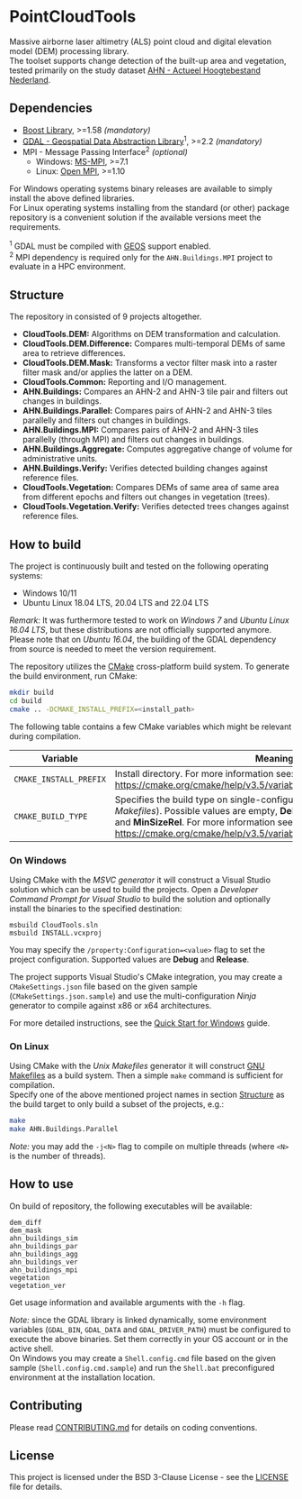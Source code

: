 PointCloudTools
============

Massive airborne laser altimetry (ALS) point cloud and digital elevation model (DEM) processing library.  
The toolset supports change detection of the built-up area and vegetation, tested primarily on the study dataset [AHN - Actueel Hoogtebestand Nederland](http://www.ahn.nl/).


Dependencies
------------
- [Boost Library](https://www.boost.org/), >=1.58 *(mandatory)*
- [GDAL - Geospatial Data Abstraction Library](http://www.gdal.org/)<sup>1</sup>, >=2.2 *(mandatory)*
- MPI - Message Passing Interface<sup>2</sup> *(optional)*
  - Windows: [MS-MPI](https://msdn.microsoft.com/en-us/library/bb524831), >=7.1
  - Linux: [Open MPI](https://www.open-mpi.org/), >=1.10

For Windows operating systems binary releases are available to simply install the above defined libraries.  
For Linux operating systems installing from the standard (or other) package repository is a convenient solution if the available versions meet the requirements.

<sup>1</sup> GDAL must be compiled with [GEOS](https://trac.osgeo.org/geos/) support enabled.  
<sup>2</sup> MPI dependency is required only for the `AHN.Buildings.MPI` project to evaluate in a HPC environment.


Structure
------------

The repository in consisted of 9 projects altogether.
- **CloudTools.DEM:** Algorithms on DEM transformation and calculation.
- **CloudTools.DEM.Difference:** Compares multi-temporal DEMs of same area to retrieve differences.
- **CloudTools.DEM.Mask:** Transforms a vector filter mask into a raster filter mask and/or applies the latter on a DEM.
- **CloudTools.Common:** Reporting and I/O management.
- **AHN.Buildings:** Compares an AHN-2 and AHN-3 tile pair and filters out changes in buildings.
- **AHN.Buildings.Parallel:** Compares pairs of AHN-2 and AHN-3 tiles parallelly and filters out changes in buildings.
- **AHN.Buildings.MPI:** Compares pairs of AHN-2 and AHN-3 tiles parallelly (through MPI) and filters out changes in buildings.
- **AHN.Buildings.Aggregate:** Computes aggregative change of volume for administrative units.
- **AHN.Buildings.Verify:** Verifies detected building changes against reference files.
- **CloudTools.Vegetation:** Compares DEMs of same area of same area from different epochs and filters out changes in vegetation (trees).
- **CloudTools.Vegetation.Verify:** Verifies detected trees changes against reference files.


How to build
------------

The project is continuously built and tested on the following operating systems:
- Windows 10/11
- Ubuntu Linux 18.04 LTS, 20.04 LTS and 22.04 LTS

*Remark:* It was furthermore tested to work on *Windows 7* and *Ubuntu Linux 16.04 LTS*, but these distributions are not officially supported anymore.
Please note that on *Ubuntu 16.04*, the building of the GDAL dependency from source is needed to meet the version requirement.

The repository utilizes the [CMake](https://cmake.org/) cross-platform build system. To generate the build environment, run CMake:
```bash
mkdir build
cd build
cmake .. -DCMAKE_INSTALL_PREFIX=<install_path>
```

The following table contains a few CMake variables which might be relevant
during compilation.

| Variable | Meaning |
| -------- | ------- |
| `CMAKE_INSTALL_PREFIX` | Install directory. For more information see: https://cmake.org/cmake/help/v3.5/variable/CMAKE_INSTALL_PREFIX.html |
| `CMAKE_BUILD_TYPE` | Specifies the build type on single-configuration generators (e.g. *Unix Makefiles*). Possible values are empty, **Debug**, **Release**, **RelWithDebInfo** and **MinSizeRel**. For more information see: https://cmake.org/cmake/help/v3.5/variable/CMAKE_BUILD_TYPE.html |

### On Windows

Using CMake with the *MSVC generator* it will construct a Visual Studio solution which can be used to build the projects. Open a *Developer Command Prompt for Visual Studio* to build the solution and optionally install the binaries to the specified destination:
```batch
msbuild CloudTools.sln
msbuild INSTALL.vcxproj
```

You may specify the `/property:Configuration=<value>` flag to set the project configuration. Supported values are **Debug** and **Release**.

The project supports Visual Studio's CMake integration, you may create a `CMakeSettings.json` file based on the given sample (`CMakeSettings.json.sample`) and use the multi-configuration *Ninja* generator to compile against x86 or x64 architectures.

For more detailed instructions, see the [Quick Start for Windows](WINDOWS_QUICK_START.md) guide.

### On Linux

Using CMake with the *Unix Makefiles* generator it will construct [GNU Makefiles](https://www.gnu.org/software/make/) as a build system. Then a simple `make` command is sufficient for compilation.  
Specify one of the above mentioned project names in section [Structure](#structure) as the build target to only build a subset of the projects, e.g.:
~~~bash
make
make AHN.Buildings.Parallel
~~~
*Note:* you may add the `-j<N>` flag to compile on multiple threads (where `<N>` is the number of threads).  

How to use
------------

On build of repository, the following executables will be available:
```
dem_diff
dem_mask
ahn_buildings_sim
ahn_buildings_par
ahn_buildings_agg
ahn_buildings_ver
ahn_buildings_mpi
vegetation
vegetation_ver
```
Get usage information and available arguments with the `-h` flag.

*Note:* since the GDAL library is linked dynamically, some environment variables (`GDAL_BIN`, `GDAL_DATA` and `GDAL_DRIVER_PATH`) must be configured to execute the above binaries. Set them correctly in your OS account or in the active shell.  
On Windows you may create a `Shell.config.cmd` file based on the given sample (`Shell.config.cmd.sample`) and run the `Shell.bat` preconfigured environment at the installation location.

Contributing
------------

Please read [CONTRIBUTING.md](CONTRIBUTING.md) for details on coding conventions.

License
------------

This project is licensed under the BSD 3-Clause License - see the [LICENSE](LICENSE) file for details.
